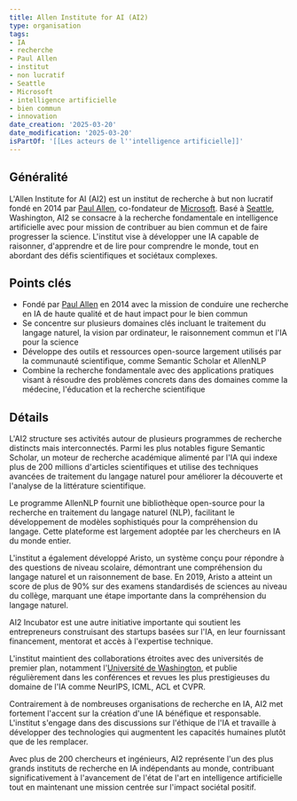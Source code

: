 ```yaml
---
title: Allen Institute for AI (AI2)
type: organisation
tags:
- IA
- recherche
- Paul Allen
- institut
- non lucratif
- Seattle
- Microsoft
- intelligence artificielle
- bien commun
- innovation
date_creation: '2025-03-20'
date_modification: '2025-03-20'
isPartOf: '[[Les acteurs de l''intelligence artificielle]]'
---
```

## Généralité

L'Allen Institute for AI (AI2) est un institut de recherche à but non lucratif fondé en 2014 par [Paul Allen](https://fr.wikipedia.org/wiki/Paul_Allen), co-fondateur de [Microsoft](https://fr.wikipedia.org/wiki/Microsoft). Basé à [Seattle](https://fr.wikipedia.org/wiki/Seattle), Washington, AI2 se consacre à la recherche fondamentale en intelligence artificielle avec pour mission de contribuer au bien commun et de faire progresser la science. L'institut vise à développer une IA capable de raisonner, d'apprendre et de lire pour comprendre le monde, tout en abordant des défis scientifiques et sociétaux complexes.

## Points clés

- Fondé par [Paul Allen](https://fr.wikipedia.org/wiki/Paul_Allen) en 2014 avec la mission de conduire une recherche en IA de haute qualité et de haut impact pour le bien commun
- Se concentre sur plusieurs domaines clés incluant le traitement du langage naturel, la vision par ordinateur, le raisonnement commun et l'IA pour la science
- Développe des outils et ressources open-source largement utilisés par la communauté scientifique, comme Semantic Scholar et AllenNLP
- Combine la recherche fondamentale avec des applications pratiques visant à résoudre des problèmes concrets dans des domaines comme la médecine, l'éducation et la recherche scientifique

## Détails

L'AI2 structure ses activités autour de plusieurs programmes de recherche distincts mais interconnectés. Parmi les plus notables figure Semantic Scholar, un moteur de recherche académique alimenté par l'IA qui indexe plus de 200 millions d'articles scientifiques et utilise des techniques avancées de traitement du langage naturel pour améliorer la découverte et l'analyse de la littérature scientifique.

Le programme AllenNLP fournit une bibliothèque open-source pour la recherche en traitement du langage naturel (NLP), facilitant le développement de modèles sophistiqués pour la compréhension du langage. Cette plateforme est largement adoptée par les chercheurs en IA du monde entier.

L'institut a également développé Aristo, un système conçu pour répondre à des questions de niveau scolaire, démontrant une compréhension du langage naturel et un raisonnement de base. En 2019, Aristo a atteint un score de plus de 90% sur des examens standardisés de sciences au niveau du collège, marquant une étape importante dans la compréhension du langage naturel.

AI2 Incubator est une autre initiative importante qui soutient les entrepreneurs construisant des startups basées sur l'IA, en leur fournissant financement, mentorat et accès à l'expertise technique.

L'institut maintient des collaborations étroites avec des universités de premier plan, notamment l'[Université de Washington](https://fr.wikipedia.org/wiki/Université_de_Washington), et publie régulièrement dans les conférences et revues les plus prestigieuses du domaine de l'IA comme NeurIPS, ICML, ACL et CVPR.

Contrairement à de nombreuses organisations de recherche en IA, AI2 met fortement l'accent sur la création d'une IA bénéfique et responsable. L'institut s'engage dans des discussions sur l'éthique de l'IA et travaille à développer des technologies qui augmentent les capacités humaines plutôt que de les remplacer.

Avec plus de 200 chercheurs et ingénieurs, AI2 représente l'un des plus grands instituts de recherche en IA indépendants au monde, contribuant significativement à l'avancement de l'état de l'art en intelligence artificielle tout en maintenant une mission centrée sur l'impact sociétal positif.
